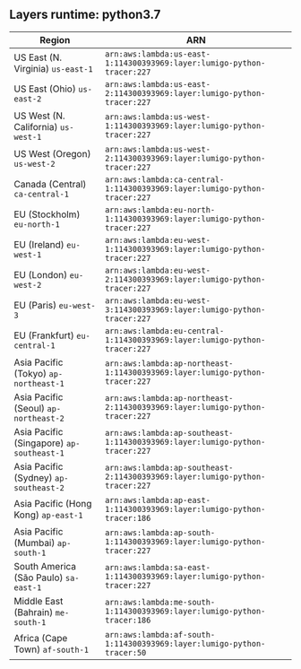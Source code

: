 Layers runtime: python3.7
----
| Region | ARN |
| --- | --- |
|US East (N. Virginia)  `us-east-1`|`arn:aws:lambda:us-east-1:114300393969:layer:lumigo-python-tracer:227`|
|US East (Ohio)  `us-east-2`|`arn:aws:lambda:us-east-2:114300393969:layer:lumigo-python-tracer:227`|
|US West (N. California)  `us-west-1`|`arn:aws:lambda:us-west-1:114300393969:layer:lumigo-python-tracer:227`|
|US West (Oregon)  `us-west-2`|`arn:aws:lambda:us-west-2:114300393969:layer:lumigo-python-tracer:227`|
|Canada (Central)  `ca-central-1`|`arn:aws:lambda:ca-central-1:114300393969:layer:lumigo-python-tracer:227`|
|EU (Stockholm)  `eu-north-1`|`arn:aws:lambda:eu-north-1:114300393969:layer:lumigo-python-tracer:227`|
|EU (Ireland)  `eu-west-1`|`arn:aws:lambda:eu-west-1:114300393969:layer:lumigo-python-tracer:227`|
|EU (London)  `eu-west-2`|`arn:aws:lambda:eu-west-2:114300393969:layer:lumigo-python-tracer:227`|
|EU (Paris)  `eu-west-3`|`arn:aws:lambda:eu-west-3:114300393969:layer:lumigo-python-tracer:227`|
|EU (Frankfurt)  `eu-central-1`|`arn:aws:lambda:eu-central-1:114300393969:layer:lumigo-python-tracer:227`|
|Asia Pacific (Tokyo)  `ap-northeast-1`|`arn:aws:lambda:ap-northeast-1:114300393969:layer:lumigo-python-tracer:227`|
|Asia Pacific (Seoul)  `ap-northeast-2`|`arn:aws:lambda:ap-northeast-2:114300393969:layer:lumigo-python-tracer:227`|
|Asia Pacific (Singapore)  `ap-southeast-1`|`arn:aws:lambda:ap-southeast-1:114300393969:layer:lumigo-python-tracer:227`|
|Asia Pacific (Sydney)  `ap-southeast-2`|`arn:aws:lambda:ap-southeast-2:114300393969:layer:lumigo-python-tracer:227`|
|Asia Pacific (Hong Kong)  `ap-east-1`|`arn:aws:lambda:ap-east-1:114300393969:layer:lumigo-python-tracer:186`|
|Asia Pacific (Mumbai)  `ap-south-1`|`arn:aws:lambda:ap-south-1:114300393969:layer:lumigo-python-tracer:227`|
|South America (São Paulo)  `sa-east-1`|`arn:aws:lambda:sa-east-1:114300393969:layer:lumigo-python-tracer:227`|
|Middle East (Bahrain)  `me-south-1`|`arn:aws:lambda:me-south-1:114300393969:layer:lumigo-python-tracer:186`|
|Africa (Cape Town)  `af-south-1`|`arn:aws:lambda:af-south-1:114300393969:layer:lumigo-python-tracer:50`|
